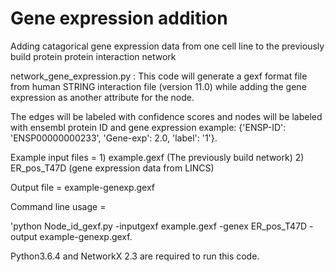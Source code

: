 # Gene expression addition
Adding catagorical gene expression data from one cell line to the previously build protein protein interaction network


network_gene_expression.py : This code will generate a gexf format file from human STRING interaction file (version 11.0) while adding the gene expression as another attribute for the node.

The edges will be labeled with confidence scores and nodes will be labeled with ensembl protein ID and gene expression example: 
{'ENSP-ID': 'ENSP00000000233', 'Gene-exp': 2.0, 'label': '1'}.

Example input files = 1) example.gexf (The previously build network) 2) ER_pos_T47D (gene expression data from LINCS)

Output file = example-genexp.gexf

Command line usage = 

'python Node_id_gexf.py -inputgexf example.gexf -genex ER_pos_T47D -output example-genexp.gexf. 

Python3.6.4 and NetworkX 2.3 are required to run this code.


